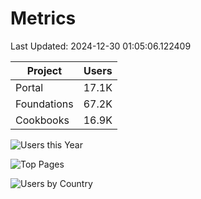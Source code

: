 # Metrics 

Last Updated: 2024-12-30 01:05:06.122409

| Project | Users |
| ----- | ----- |
| Portal | 17.1K |
| Foundations | 67.2K |
| Cookbooks | 16.9K |

![Users this Year](metrics/thisyear.png)

![Top Pages](metrics/toppages.png)

![Users by Country](metrics/bycountry.png)

